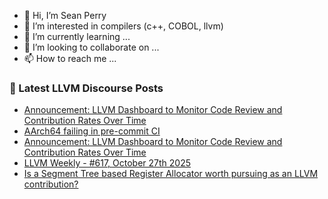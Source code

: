 - 👋 Hi, I’m Sean Perry
- 👀 I’m interested in compilers (c++, COBOL, llvm)
- 🌱 I’m currently learning ...
- 💞️ I’m looking to collaborate on ...
- 📫 How to reach me ...

<!---
s66perry/s66perry is a ✨ special ✨ repository because its `README.md` (this file) appears on your GitHub profile.
You can click the Preview link to take a look at your changes.
--->
### 📕 Latest LLVM Discourse Posts

<!-- DISCOURSE-LLVM:START -->
- [Announcement: LLVM Dashboard to Monitor Code Review and Contribution Rates Over Time](https://discourse.llvm.org/t/announcement-llvm-dashboard-to-monitor-code-review-and-contribution-rates-over-time/88680#post_10)
- [AArch64 failing in pre-commit CI](https://discourse.llvm.org/t/aarch64-failing-in-pre-commit-ci/88646#post_5)
- [Announcement: LLVM Dashboard to Monitor Code Review and Contribution Rates Over Time](https://discourse.llvm.org/t/announcement-llvm-dashboard-to-monitor-code-review-and-contribution-rates-over-time/88680#post_9)
- [LLVM Weekly - #617, October 27th 2025](https://discourse.llvm.org/t/llvm-weekly-617-october-27th-2025/88711#post_1)
- [Is a Segment Tree based Register Allocator worth pursuing as an LLVM contribution?](https://discourse.llvm.org/t/is-a-segment-tree-based-register-allocator-worth-pursuing-as-an-llvm-contribution/88137#post_5)
<!-- DISCOURSE-LLVM:END -->
